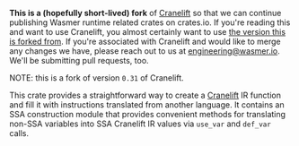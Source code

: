**This is a (hopefully short-lived) fork** of [Cranelift](https://github.com/CraneStation/cranelift) so that we can continue publishing Wasmer runtime related crates on crates.io. If you're reading this and want to use Cranelift, you almost certainly want to use [the version this is forked from](https://github.com/CraneStation/cranelift). If you're associated with Cranelift and would like to merge any changes we have, please reach out to us at engineering@wasmer.io. We'll be submitting pull requests, too.

NOTE: this is a fork of version `0.31` of Cranelift.

This crate provides a straightforward way to create a
[Cranelift](https://crates.io/crates/cranelift) IR function and fill it with
instructions translated from another language. It contains an SSA construction
module that provides convenient methods for translating non-SSA variables into
SSA Cranelift IR values via `use_var` and `def_var` calls.
